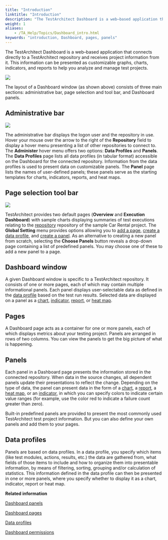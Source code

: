 ```yaml
--- 
title: "Introduction"
linktitle: "Introduction"
description: "The TestArchitect Dashboard is a web–based application that connects directly to a TestArchitect repository and receives project information from it. This information can be presented as customizable graphs, charts, indicators, and reports to help you analyze and manage test projects."
weight: 1
aliases: 
    - /TA_Help/Topics/Dashboard_intro.html
keywords: "introduction, Dashboard, pages, panels"
---
```


The TestArchitect Dashboard is a web–based application that connects directly to a TestArchitect repository and receives project information from it. This information can be presented as customizable graphs, charts, indicators, and reports to help you analyze and manage test projects.

![](/images/TA_Help/Images/Dashboard_overview.png)

The layout of a Dashboard window \(as shown above\) consists of three main sections: administrative bar, page selection and tool bar, and Dashboard panels.

## Administrative bar

![](/images/TA_Help/Images/Dashboard_ribbon.png)

The administrative bar displays the logon user and the repository in use. Hover your mouse over the arrow to the right of the **Repository** field to display a hover menu presenting a list of other repositories to connect to. The **Administer** hover menu offers two options: **Data Profiles** and **Panels**. The **Data Profiles** page lists all data profiles \(in tabular format\) accessible on the Dashboard for the connected repository. Information from the data profiles is used to present data on customizable panels. The **Panel** page lists the names of user-defined panels; these panels serve as the starting templates for charts, indicators, reports, and heat maps.

## Page selection tool bar

![](/images/TA_Help/Images/Dashboard_page_selection_tool_bar.png)

TestArchitect provides two default pages \(**Overview** and **Execution Dashboard**\) with sample charts displaying summaries of test executions relating to the [repository](/TA_Tutorials_Sample_App/Topics/SR_Sample_Repository_def.html) repository of the sample Car Rental project. The **Global Setting** menu provides options allowing you to [add a page](/TA_Help/Topics/Dashboard_add_page.html), [create a data profile](/TA_Help/Topics/Dashboard_create_data_profile.html), and [create a panel](/TA_Help/Topics/Dashboard_create_new_chart_panel.html). As an alternative to creating a new panel from scratch, selecting the **Choose Panels** button reveals a drop-down page containing a list of predefined panels. You may choose one of these to add a new panel to a page.

## Dashboard window

A given Dashboard window is specific to a TestArchitect repository. It consists of one or more pages, each of which may contain multiple informational panels. Each panel displays user-selectable data as defined in the [data profile](/TA_Help/Topics/Dashboard_create_data_profile.html) based on the test run results. Selected data are displayed on a panel as a [chart](/TA_Help/Topics/Dashboard_chart.html), [indicator](/TA_Help/Topics/Dashboard_indicator.html), [report](/TA_Help/Topics/Dashboard_indicator.html), or [heat map](/TA_Help/Topics/Dashboard_heatmap.html).

## Pages

A Dashboard page acts as a container for one or more panels, each of which displays metrics about your testing project. Panels are arranged in rows of two columns. You can view the panels to get the big picture of what is happening.

## Panels

Each panel in a Dashboard page presents the information stored in the connected repository. When data in the source changes, all dependent panels update their presentations to reflect the change. Depending on the type of data, the panel can present data in the form of a [chart](/TA_Help/Topics/Dashboard_chart.html), a [report](/TA_Help/Topics/Dashboard_indicator.html), a [heat map](/TA_Help/Topics/Dashboard_heatmap.html), or an [indicator](/TA_Help/Topics/Dashboard_indicator.html), in which you can specify colors to indicate certain value ranges \(for example, use the color red to indicate a failure count greater than zero\).

Built-in predefined panels are provided to present the most commonly used TestArchitect test project information. But you can also define your own panels and add them to your pages.

## Data profiles

Panels are based on data profiles. In a data profile, you specify which items \(like test modules, actions, results, etc.\) the data are gathered from, what fields of those items to include and how to organize them into presentable information, by means of filtering, sorting, grouping and/or calculation of statistics. This information defined in the data profile can then be presented in one or more panels, where you specify whether to display it as a chart, indicator, report or heat map.



**Related information**  


[Dashboard panels](/TA_Help/Topics/Dashboard_panels.html)

[Dashboard pages](/TA_Help/Topics/Dashboard_pages.html)

[Data profiles](/TA_Help/Topics/Dashboard_data_profiles.html)

[Dashboard permissions](/TA_Help/Topics/Dashboard_authentication_permissions.html)

